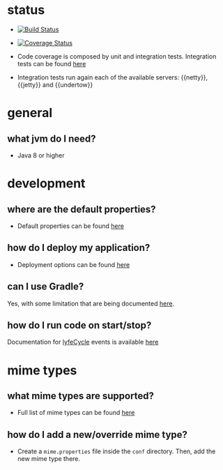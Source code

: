 # status

* <a target="_blank" href="https://travis-ci.org/jooby-project/jooby"><img src="https://travis-ci.org/jooby-project/jooby.svg?branch=master" alt="Build Status"></a>

* <a target="_blank" href="https://coveralls.io/r/jooby-project/jooby?branch=master"><img src="https://img.shields.io/coveralls/jooby-project/jooby.svg" alt="Coverage Status"></a>

* Code coverage is composed by unit and integration tests. Integration tests can be found <a target="_blank" href="https://github.com/jooby-project/jooby/tree/master/coverage-report">here</a>

* Integration tests run again each of the available servers: {{netty}}, {{jetty}} and {{undertow}}

# general

## what jvm do I need?

* Java 8 or higher

# development
 
## where are the default properties?

* Default properties can be found [here](/doc/#misc-jooby-conf)

## how do I deploy my application?

* Deployment options can be found [here](/doc/deployment)

## can I use Gradle?

Yes, with some limitation that are being documented [here](/doc/gradle).

## how do I run code on start/stop?

Documentation for [lyfeCycle]({{defdocs}}/LyfeCycle.html) events is available [here](/doc/#application-life-cycle)

# mime types

## what mime types are supported?

* Full list of mime types can be found [here](/doc/#misc-mime-properties)

## how do I add a new/override mime type?

* Create a ```mime.properties``` file inside the ```conf``` directory. Then, add the new mime type there.
